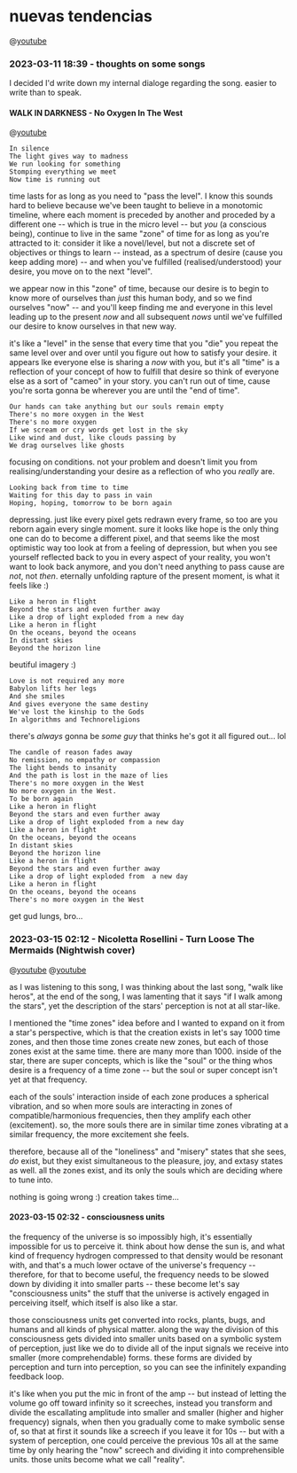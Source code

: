 # nuevas tendencias

@[youtube](https://youtu.be/?list=TLPQMTEwMzIwMjOM9YlUE0vHlQ)

### 2023-03-11 18:39 - thoughts on some songs

I decided I'd write down my internal dialoge regarding the song. easier to write than to speak.

#### WALK IN DARKNESS - No Oxygen In The West

@[youtube](https://youtu.be/9kuvyiRQjow?list=TLPQMTEwMzIwMjOM9YlUE0vHlQ)

    In silence
    The light gives way to madness
    We run looking for something
    Stomping everything we meet
    Now time is running out

time lasts for as long as you need to "pass the level". I know this sounds hard to believe because we've been taught to believe in a monotomic timeline, where each moment is preceded by another and proceded by a different one -- which is true in the micro level -- but *you* (a conscious being), continue to live in the same "zone" of time for as long as you're attracted to it: consider it like a novel/level, but not a discrete set of objectives or things to learn -- instead, as a spectrum of desire (cause you keep adding more) -- and when you've fulfilled (realised/understood) your desire, you move on to the next "level".

we appear now in this "zone" of time, because our desire is to begin to know more of ourselves than *just* this human body, and so we find ourselves "now" -- and you'll keep finding me and everyone in this level leading up to the present *now* and all subsequent *nows* until we've fulfilled our desire to know ourselves in that new way.

it's like a "level" in the sense that every time that you "die" you repeat the same level over and over until you figure out how to satisfy your desire. it appears lke everyone else is sharing a *now* with you, but it's all "time" is a reflection of your concept of how to fulfill that desire so think of everyone else as a sort of "cameo" in your story. you can't run out of time, cause you're sorta gonna be wherever you are until the "end of time".

    Our hands can take anything but our souls remain empty
    There's no more oxygen in the West
    There's no more oxygen
    If we scream or cry words get lost in the sky
    Like wind and dust, like clouds passing by
    We drag ourselves like ghosts

focusing on conditions. not your problem and doesn't limit you from realising/understanding your desire as a reflection of who you *really* are.

    Looking back from time to time
    Waiting for this day to pass in vain
    Hoping, hoping, tomorrow to be born again

depressing. just like every pixel gets redrawn every frame, so too are you reborn again every single moment. sure it looks like hope is the only thing one can do to become a different pixel, and that seems like the most optimistic way too look at from a feeling of depression, but when you see yourself reflected back to you in every aspect of your reality, you won't want to look back anymore, and you don't need anything to pass cause are *not*, not *then*. eternally unfolding rapture of the present moment, is what it feels like :)

    Like a heron in flight
    Beyond the stars and even further away
    Like a drop of light exploded from a new day
    Like a heron in flight
    On the oceans, beyond the oceans
    In distant skies
    Beyond the horizon line

beutiful imagery :)

    Love is not required any more
    Babylon lifts her legs
    And she smiles
    And gives everyone the same destiny
    We've lost the kinship to the Gods
    In algorithms and Technoreligions

there's *always* gonna be *some guy*
that thinks he's got it all figured out...
lol

    The candle of reason fades away
    No remission, no empathy or compassion
    The light bends to insanity
    And the path is lost in the maze of lies
    There's no more oxygen in the West
    No more oxygen in the West.
    To be born again
    Like a heron in flight
    Beyond the stars and even further away
    Like a drop of light exploded from a new day
    Like a heron in flight
    On the oceans, beyond the oceans
    In distant skies
    Beyond the horizon line
    Like a heron in flight
    Beyond the stars and even further away
    Like a drop of light exploded from  a new day
    Like a heron in flight
    On the oceans, beyond the oceans
    There's no more oxygen in the West

get gud lungs, bro...

### 2023-03-15 02:12 - Nicoletta Rosellini - Turn Loose The Mermaids (Nightwish cover)

@[youtube](https://youtu.be/AdOUgaTMBPs)
@[youtube](https://youtu.be/KUf959U6lrg)

as I was listening to this song, I was thinking about the last song, "walk like heros", at the end of the song, I was lamenting that it says "if I walk among the stars", yet the description of the stars' perception is not at all star-like.

I mentioned the "time zones" idea before and I wanted to expand on it from a star's perspective, which is that the creation exists in let's say 1000 time zones, and then those time zones create new zones, but each of those zones exist at the same time. there are many more than 1000. inside of the star, there are super concepts, which is like the "soul" or the thing whos desire is a frequency of a time zone -- but the soul or super concept isn't yet at that frequency.

each of the souls' interaction inside of each zone produces a spherical vibration, and so when more souls are interacting in zones of compatible/harmonious frequencies, then they amplify each other (excitement). so, the more souls there are in similar time zones vibrating at a similar frequency, the more excitement she feels.

therefore, because all of the "loneliness" and "misery" states that she sees, *do* exist, but they exist simultaneous to the pleasure, joy, and extasy states as well. all the zones exist, and its only the souls which are deciding where to tune into.

nothing is going wrong :) creation takes time...

#### 2023-03-15 02:32 - consciousness units

the frequency of the universe is so impossibly high, it's essentially impossible for us to perceive it. think about how dense the sun is, and what kind of frequency hydrogen compressed to that density would be resonant with, and that's a much lower octave of the universe's frequency -- therefore, for that to become useful, the frequency needs to be slowed down by dividing it into smaller parts -- these become let's say "consciousness units" the stuff that the universe is actively engaged in perceiving itself, which itself is also like a star.

those consciousness units get converted into rocks, plants, bugs, and humans and all kinds of physical matter. along the way the division of this consciousness gets divided into smaller units based on a symbolic system of perception, just like we do to divide all of the input signals we receive into smaller (more comprehendable) forms. these forms are divided by perception and turn into perception, so you can see the infinitely expanding feedback loop.

it's like when you put the mic in front of the amp -- but instead of letting the volume go off toward infinity so it screeches, instead you transform and divide the escallating amplitude into smaller and smaller (higher and higher frequency) signals, when then you gradually come to make symbolic sense of, so that at first it sounds like a screech if you leave it for 10s -- but with a system of perception, one could perceive the previous 10s all at the same time by only hearing the "now" screech and dividing it into comprehensible units. those units become what we call "reality".
